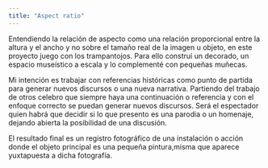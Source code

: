 ```yaml
---
title: "Aspect ratio"
---
```


Entendiendo la relación de aspecto como una relación proporcional entre la altura y el ancho y no sobre el tamaño real de la imagen u objeto, en este proyecto juego con los trampantojos. Para ello construí un decorado, un espacio museístico a escala y lo complementé con pequeñas muñecas.

Mi intención es trabajar con referencias históricas como punto de partida para generar nuevos discursos o una nueva narrativa. Partiendo del trabajo de otros celebro que siempre haya una continuación o referencia y con el enfoque correcto se puedan generar nuevos discursos. Será el espectador quien habrá que decidir si lo que presento es una parodia o un homenaje, dejando abierta la posibilidad de una discusión.

​El resultado final es un registro fotográfico de una instalación o acción donde el objeto principal es una pequeña pintura,misma que aparece yuxtapuesta a dicha fotografía.
